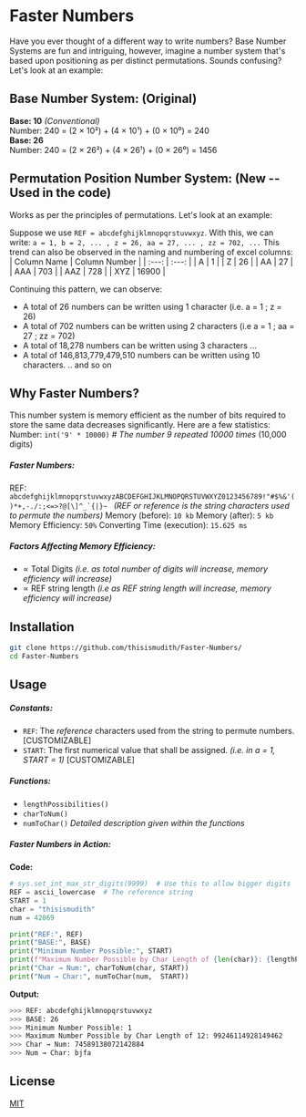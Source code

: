 # Faster Numbers

Have you ever thought of a different way to write numbers? Base Number Systems are fun and intriguing, however, imagine a number system that's based upon positioning as per distinct permutations. Sounds confusing? Let's look at an example:

## **Base Number System:** (Original)
**Base: 10** *(Conventional)*<br>
Number: 240 = (2 × 10²) + (4 × 10¹) + (0 × 10⁰) = 240<br>
**Base: 26**<br>
Number: 240 = (2 × 26²) + (4 × 26¹) + (0 × 26⁰) = 1456

## **Permutation Position Number System:** (New -- Used in the code)
Works as per the principles of permutations. Let's look at an example:

Suppose we use `REF = abcdefghijklmnopqrstuvwxyz`.  With this, we can write:
`a = 1, b = 2, ... , z = 26, aa = 27, ... , zz = 702, ...`
This trend can also be observed in the naming and numbering of excel columns:
| Column Name | Column Number |
| :---:   | :---: |
| A | 1  |
| Z | 26  |
| AA | 27  |
| AAA | 703  |
| AAZ | 728  |
| XYZ | 16900  |

Continuing this pattern, we can observe:
- A total of 26 numbers can be written using 1 character (i.e. a = 1 ; z = 26)
- A total of 702 numbers can be written using 2 characters (i.e a = 1 ; aa = 27 ; zz = 702)
- A total of 18,278 numbers can be written using 3 characters
...
- A total of 146,813,779,479,510 numbers can be written using 10 characters.
.. and so on

## **Why Faster Numbers?**

This number system is memory efficient as the number of bits required to store the same data decreases significantly. Here are a few statistics:
Number: `int('9' * 10000)` *# The number 9 repeated 10000 times* (10,000 digits)

##### **Faster Numbers:**
REF: ```abcdefghijklmnopqrstuvwxyzABCDEFGHIJKLMNOPQRSTUVWXYZ0123456789!"#$%&'()*+,-./:;<=>?@[\]^_`{|}~ ``` *(REF or reference is the string characters used to permute the numbers)*
Memory (before): `10 kb`
Memory (after): `5 kb`
Memory Efficiency: `50%`
Converting Time (execution): `15.625 ms`

##### **Factors Affecting Memory Efficiency:**
-  ∝ Total Digits *(i.e. as total number of digits will increase, memory efficiency will increase)*
-  ∝ REF string length *(i.e as REF string length will increase, memory efficiency will increase)*

## Installation

```sh
git clone https://github.com/thisismudith/Faster-Numbers/
cd Faster-Numbers
```

## Usage

##### Constants:
- `REF`: The *reference* characters used from the string to permute numbers. [CUSTOMIZABLE]
- `START`: The first numerical value that shall be assigned. *(i.e. in a = 1, START = 1)* [CUSTOMIZABLE]

##### Functions:
- `lengthPossibilities()`
- `charToNum()`
- `numToChar()`
*Detailed description given within the functions*

##### Faster Numbers in Action:
**Code:**
```py
# sys.set_int_max_str_digits(9999)  # Use this to allow bigger digits
REF = ascii_lowercase  # The reference string
START = 1
char = "thisismudith"
num = 42069

print("REF:", REF)
print("BASE:", BASE)
print("Minimum Number Possible:", START)
print(f"Maximum Number Possible by Char Length of {len(char)}: {lengthPossiblity(len(char), START)}")
print("Char → Num:", charToNum(char, START))
print("Num → Char:", numToChar(num,  START))
```
**Output:**
```sh
>>> REF: abcdefghijklmnopqrstuvwxyz
>>> BASE: 26
>>> Minimum Number Possible: 1
>>> Maximum Number Possible by Char Length of 12: 99246114928149462
>>> Char → Num: 74589138072142884
>>> Num → Char: bjfa
```

## License

[MIT](https://github.com/thisismudith/Faster-Numbers/blob/main/LICENSE)
